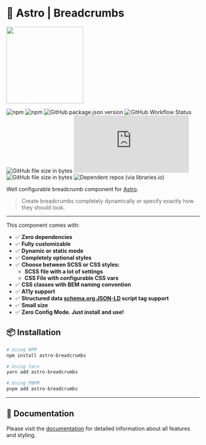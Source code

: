 # 🍞 Astro | Breadcrumbs

<img src="./logo.svg" width="200" height="200">

![npm](https://img.shields.io/npm/dm/astro-breadcrumbs?logo=npm&style=flat-square)
![npm](https://img.shields.io/npm/v/astro-breadcrumbs?logo=npm&style=flat-square)
![GitHub package.json version](https://img.shields.io/github/package-json/v/felix-berlin/astro-breadcrumbs?label=github&logo=github&style=flat-square)
![GitHub Workflow Status](https://img.shields.io/github/actions/workflow/status/felix-berlin/astro-breadcrumbs/release.yml?label=release&logo=github&style=flat-square)
![GitHub file size in bytes](https://img.shields.io/github/size/felix-berlin/astro-breadcrumbs/src/Breadcrumbs.astro?label=component%20size&logo=astro&style=flat-square)
![GitHub file size in bytes](https://img.shields.io/github/size/felix-berlin/astro-breadcrumbs/src/breadcrumbs.css?label=CSS%20Size&logo=CSS3&style=flat-square)
![GitHub file size in bytes](https://img.shields.io/github/size/felix-berlin/astro-breadcrumbs/src/breadcrumbs.scss?label=SCSS%20Size&logo=SASS&style=flat-square)
![Dependent repos (via libraries.io)](https://img.shields.io/librariesio/dependent-repos/npm/astro-breadcrumbs?style=flat-square)

Well configurable breadcrumb component for [Astro](https://astro.build/).

> Create breadcrumbs completely dynamically or specify exactly how they should look.
---

This component comes with:

- ✅ **Zero dependencies**
- ✅ **Fully customizable**
- ✅ **Dynamic or static mode**
- ✅ **Completely optional styles**
- ✅ **Choose between SCSS or CSS styles:**
  - **SCSS file with a lot of settings**
  - **CSS File with configurable CSS vars**
- ✅ **CSS classes with BEM naming convention**
- ✅ **A11y support**
- ✅ **Structured data [schema.org JSON-LD](https://schema.org/BreadcrumbList) script tag support**
- ✅ **Small size**
- ✅ **Zero Config Mode. Just install and use!**

## 📦 Installation

```bash
# Uisng NPM
npm install astro-breadcrumbs

# Using Yarn
yarn add astro-breadcrumbs

# Using PNPM
pnpm add astro-breadcrumbs
```

---

## 📖 Documentation

Please visit the [documentation](https://docs.astro-breadcrumbs.kasimir.dev/) for detailed information about all features and styling.

